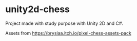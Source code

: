 # unity2d-chess

Project made with study purpose with Unity 2D and C#.

Assets from https://brysiaa.itch.io/pixel-chess-assets-pack
